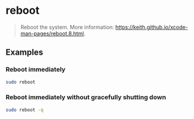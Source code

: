 # reboot

> Reboot the system. More information: <https://keith.github.io/xcode-man-pages/reboot.8.html>.

## Examples

### Reboot immediately

```bash
sudo reboot
```

### Reboot immediately without gracefully shutting down

```bash
sudo reboot -q
```

